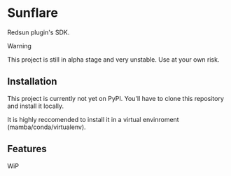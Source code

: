 # Sunflare

Redsun plugin's SDK.

> [!WARNING]
> This project is still in alpha stage and very unstable. Use at your own risk.

## Installation

This project is currently not yet on PyPI. You'll have to clone this repository and install it locally.

It is highly reccomended to install it in a virtual envinroment (mamba/conda/virtualenv).

## Features

WiP
